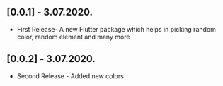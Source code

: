 ## [0.0.1] - 3.07.2020.

* First Release- A new Flutter package which helps in picking random color, random element and many more

## [0.0.2] - 3.07.2020.
* Second Release - Added new colors